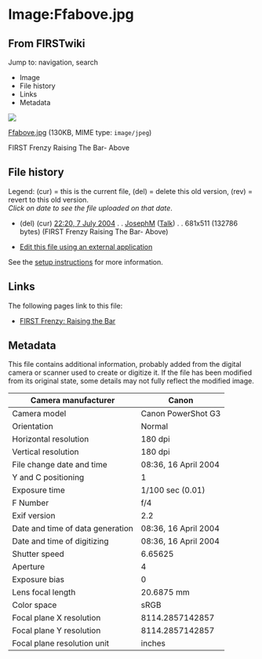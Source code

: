 # Image:Ffabove.jpg

## From FIRSTwiki

Jump to: navigation, search

- Image
- File history
- Links
- Metadata

![](/media/b/b0/Ffabove.jpg)

[Ffabove.jpg](/media/b/b0/Ffabove.jpg "Ffabove.jpg") (130KB, MIME type: `image/jpeg`)

FIRST Frenzy Raising The Bar- Above

## File history

Legend: (cur) = this is the current file, (del) = delete this old version, (rev) = revert to this old version.<br>
_Click on date to see the file uploaded on that date_.

- (del) (cur) [22:20, 7 July 2004](/media/b/b0/Ffabove.jpg "/media/b/b0/Ffabove.jpg") . . [JosephM](User:JosephM "User:JosephM") ([Talk](User_talk:JosephM "User talk:JosephM")) . . 681x511 (132786 bytes) (FIRST Frenzy Raising The Bar- Above)

- [Edit this file using an external application](/index.php?title=Image:Ffabove.jpg&action=edit&externaledit=true&mode=file "Image:Ffabove.jpg")

See the [setup instructions](http://meta.wikimedia.org/wiki/Help:External_editors "http://meta.wikimedia.org/wiki/Help:External_editors") for more information.

## Links

The following pages link to this file:

- [FIRST Frenzy: Raising the Bar](FIRST_Frenzy:_Raising_the_Bar "FIRST Frenzy: Raising the Bar")

## Metadata

This file contains additional information, probably added from the digital camera or scanner used to create or digitize it. If the file has been modified from its original state, some details may not fully reflect the modified image.

Camera manufacturer              | Canon
-------------------------------- | --------------------
Camera model                     | Canon PowerShot G3
Orientation                      | Normal
Horizontal resolution            | 180 dpi
Vertical resolution              | 180 dpi
File change date and time        | 08:36, 16 April 2004
Y and C positioning              | 1
Exposure time                    | 1/100 sec (0.01)
F Number                         | f/4
Exif version                     | 2.2
Date and time of data generation | 08:36, 16 April 2004
Date and time of digitizing      | 08:36, 16 April 2004
Shutter speed                    | 6.65625
Aperture                         | 4
Exposure bias                    | 0
Lens focal length                | 20.6875 mm
Color space                      | sRGB
Focal plane X resolution         | 8114.2857142857
Focal plane Y resolution         | 8114.2857142857
Focal plane resolution unit      | inches
